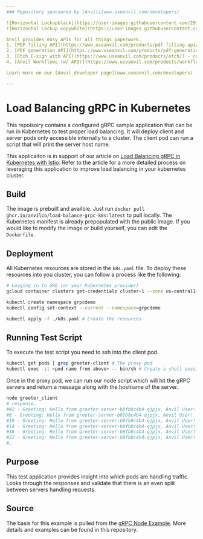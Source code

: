 ```yaml
---
### Repository sponsored by [Anvil](www.useanvil.com/developers) 

![Horizontal Lockupblack](https://user-images.githubusercontent.com/293079/169453889-ae211c6c-7634-4ccd-8ca9-8970c2621b6f.png#gh-light-mode-only)
![Horizontal Lockup copywhite](https://user-images.githubusercontent.com/293079/169453892-895f637b-4633-4a14-b997-960c9e17579b.png#gh-dark-mode-only)

Anvil provides easy APIs for all things paperwork.
1. [PDF filling API](https://www.useanvil.com/products/pdf-filling-api/) - fill out a PDF template with a web request and structured JSON data
2. [PDF generation API](https://www.useanvil.com/products/pdf-generation-api/) - send markdown or HTML and Anvil will render it to a PDF
3. [Etch E-sign with API](https://www.useanvil.com/products/etch/) - customizable, embeddable, e-signature platform with an API to control the signing process end-to-end
4. [Anvil Workflows (w/ API)](https://www.useanvil.com/products/workflows/) - Webforms + PDF + E-sign with a powerful no-code builder. Easily collect structured data, generate PDFs, and request signatures. 

Learn more on our [Anvil developer page](www.useanvil.com/developers)

---
```


# Load Balancing gRPC in Kubernetes
This repoisoiry contains a configured gRPC sample application that can be run in Kubernetes to test proper load balancing. 
It will deploy client and server pods only accessible internally to a cluster. The client pod can run a script that will print the server host name. 

This applicaiton is in support of our article on [Load Balancing gRPC in Kubernetes with Istio](https://useanvil.com/blog/engineering/load-balancing-grpc-in-kubernetes-with-istio). Refer to the article for a more detailed process on leveraging this application to improve load balancing in your kubernetes cluster. 

## Build
The image is prebuilt and availble. Just run `docker pull ghcr.io/anvilco/load-balance-grpc-k8s:latest` to pull locally. The Kubernetes manifest is already prepopulated with the public image. 
If you would like to modify the image or build yourself, you can edit the `Dockerfile`.

## Deployment
All Kubernetes resources are stored in the `k8s.yaml` file. To deploy these resources into you cluster, you can follow a process like the following:

```sh
# Logging in to GKE (or your Kubernetes provider)
gcloud container clusters get-credentials cluster-1 --zone us-central1-c --project project-name

kubectl create namespace grpcdemo
kubectl config set-context --current --namespace=grpcdemo

kubectl apply -f ./k8s.yaml # Create the resources
```

## Running Test Script
To execute the test script you need to ssh into the client pod. 
```sh
kubectl get pods | grep greeter-client # The proxy pod
kubectl exec -it <pod name from above> -- bin/sh # Create a shell sessions to this pod
```
Once in the proxy pod, we can run our node script which will hit the gRPC servers and return a message along with the hostname of the server.

```sh
node greeter_client
# response…
##2 - Greeting: Hello from greeter-server-b8fb8c4b4-qjpjx, Anvil User!
#6 - Greeting: Hello from greeter-server-b8fb8c4b4-qjpjx, Anvil User!
#10 - Greeting: Hello from greeter-server-b8fb8c4b4-qjpjx, Anvil User!
#14 - Greeting: Hello from greeter-server-b8fb8c4b4-qjpjx, Anvil User!
#18 - Greeting: Hello from greeter-server-b8fb8c4b4-qjpjx, Anvil User!
#22 - Greeting: Hello from greeter-server-b8fb8c4b4-qjpjx, Anvil User!
#…
```

## Purpose
This test application provides insight into which pods are handling traffic. Looks through the responses and validate that there is an even split between servers handling requests. 

Source
-------
The basis for this example is pulled from the [gRPC Node Example](https://github.com/grpc/grpc-node).
More details and examples can be found in this repository. 

